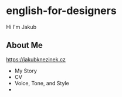# english-for-designers
Hi I'm Jakub

## About Me

https://jakubknezinek.cz

- My Story
- CV
- Voice, Tone, and Style
- 
